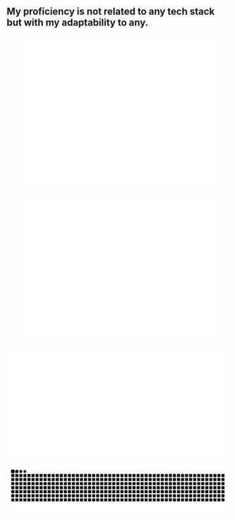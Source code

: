 <h2 align="left">
  My proficiency is not related to any tech stack but with my adaptability to any.
</h2>

<!-- Metrics Grid -->
<div style="display: flex; flex-wrap: wrap; gap: 30px; justify-content: center; align-items: center;">

  <!-- First row -->
  <img src="/github-metrics.svg" alt="GitHub Metrics" width="450" />
  <img src="/metrics.plugin.isocalendar.fullyear.svg" alt="Commit History" width="450" />

  <!-- Second row -->
  <img src="/metrics.plugin.wakatime.svg" alt="WakaTime Activity" width="500" />

</div>

<br clear="both">

<!-- Snake animation -->
<div align="center">
  <img src="https://raw.githubusercontent.com/RbMo7/RbMo7/output/snake.svg" alt="Snake animation" />
</div>
